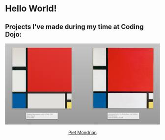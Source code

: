 # Hello World!
## Projects I've made during my time at Coding Dojo:


<p align="center"><img src="./Projects/css-html/piet-mondrian/piet.png" alt="piet3.png" width=700px></p>
<p align="center"><a href="https://github.com/EvanWiorek/Bootcamp-Projects/commit/609648aadd3823c8e719a3efe31514cf64a98972">Piet Mondrian</a></p>
